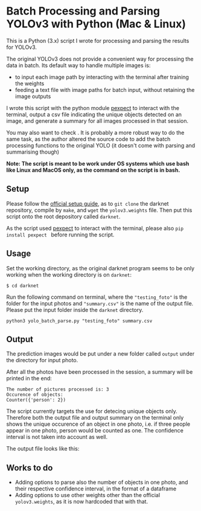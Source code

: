# Batch Processing and Parsing YOLOv3 with Python (Mac & Linux)

This is a Python (3.x) script I wrote for processing and parsing the results for YOLOv3. 

The original YOLOv3 does not provide a convenient way for processing the data in batch. Its default way to handle multiple images is: 

* to input each image path by interacting with the terminal after training the weights 
* feeding a text file with image paths for batch input, without retaining the image outputs

I wrote this script with the python module [pexpect](https://pexpect.readthedocs.io/en/stable/) to interact with the terminal, output a csv file indicating the unique objects detected on an image, and generate a summary for all images processed in that session. 

You may also want to check . It is probably a more robust way to do the same task, as the author altered the source code to add the batch processing functions to the original YOLO (it doesn't come with parsing and summarising though)

**Note: The script is meant to be work under OS systems which use bash like Linux and MacOS only, as the command on the script   is in bash.**

## Setup

Please follow the [official setup guide](https://pjreddie.com/darknet/yolo/), as to `git clone` the darknet repository, compile by `make`, and `wget` the `yolov3.weights` file. Then put this script onto the root depository called `darknet`. 

As the script used [pexpect](https://pexpect.readthedocs.io/en/stable/) to interact with the terminal, please also `pip install pexpect	` before running the script. 

## Usage

Set the working directory, as the original darknet program seems to be only working when the working directory is on `darknet`:

```
$ cd darknet
```

Run the following command on terminal, where the `"testing_foto"` is the folder for the input photos and `"summary.csv"` is the name of the output file. Please put the input folder inside the `darknet` directory. 

```
python3 yolo_batch_parse.py "testing_foto" summary.csv 
```

## Output

The prediction images would be put under a new folder called `output` under the directory for input photo.

After all the photos have been processed in the session, a summary will be printed in the end:

```
The number of pictures processed is: 3
Occurence of objects:
Counter({'person': 2})
```

The script currently targets the use for detecing unique objects only. Therefore both the output file and output summary on the terminal only shows the unique occurence of an object in one photo, i.e. if three people appear in one photo, person would be counted as one. The confidence interval is not taken into account as well. 

The output file looks like this:


## Works to do

* Adding options to parse also the number of objects in one photo, and their respective confidence interval, in the format of a dataframe
* Adding options to use other weights other than the official `yolov3.weights`, as it is now hardcoded that with that. 

 